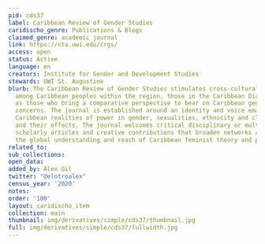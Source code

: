 ```yaml
---
pid: cds37
label: Caribbean Review of Gender Studies
caridischo_genre: Publications & Blogs
claimed_genre: academic journal
link: https://sta.uwi.edu/crgs/
access: open
status: Active
language: en
creators: Institute for Gender and Development Studies
stewards: UWI St. Augustine
blurb: The Caribbean Review of Gender Studies stimulates cross-cultural exchanges
  among Caribbean peoples within the region, those in the Caribbean Diaspora, as well
  as those who bring a comparative perspective to bear on Caribbean gender and feminist
  concerns. The journal is established around an identity and voice emanating from
  Caribbean realities of power in gender, sexualities, ethnicity and class relations,
  and their effects. The journal welcomes critical disciplinary or multi-disciplinary
  scholarly articles and creative contributions that broaden networks and enhance
  the global understanding and reach of Caribbean feminist theory and praxis.
related_to:
sub_collections:
open_data:
added_by: Alex Gil
twitter: "@elotroalex"
census_year: '2020'
notes:
order: '100'
layout: caridischo_item
collection: main
thumbnail: img/derivatives/simple/cds37/thumbnail.jpg
full: img/derivatives/simple/cds37/fullwidth.jpg
---
```

